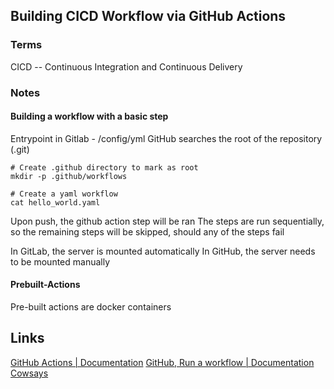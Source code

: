 ## Building CICD Workflow via GitHub Actions

### Terms
CICD -- Continuous Integration and Continuous Delivery

### Notes

#### Building a workflow with a basic step
Entrypoint in Gitlab - /config/yml
GitHub searches the root of the repository (.git)

```shell
# Create .github directory to mark as root
mkdir -p .github/workflows
```

```shell
# Create a yaml workflow
cat hello_world.yaml
```

Upon push, the github action step will be ran
The steps are run sequentially, so the remaining steps will be skipped, should any of the steps fail

In GitLab, the server is mounted automatically
In GitHub, the server needs to be mounted manually

#### Prebuilt-Actions
Pre-built actions are docker containers

## Links
[GitHub Actions | Documentation](https://docs.github.com/en/actions/get-started/understand-github-actions)
[GitHub, Run a workflow | Documentation](https://docs.github.com/en/actions/how-tos/manage-workflow-runs/manually-run-a-workflow)
[Cowsays](https://github.com/marketplace/actions/cowsays)